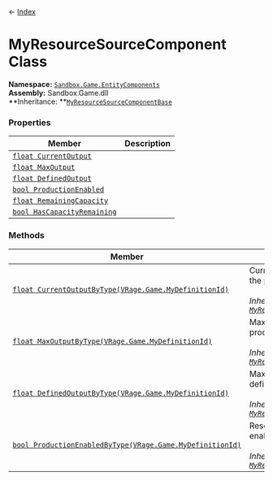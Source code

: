 ← [Index](index)
# MyResourceSourceComponent Class
**Namespace:** [`Sandbox.Game.EntityComponents`](Sandbox.Game.EntityComponents)  
**Assembly:** Sandbox.Game.dll  
**Inheritance: **[`MyResourceSourceComponentBase`](VRage.Game.Components.MyResourceSourceComponentBase)
### Properties
|Member|Description|
|---|---|
|[`float CurrentOutput`](Sandbox.Game.EntityComponents.CurrentOutput)||
|[`float MaxOutput`](Sandbox.Game.EntityComponents.MaxOutput)||
|[`float DefinedOutput`](Sandbox.Game.EntityComponents.DefinedOutput)||
|[`bool ProductionEnabled`](Sandbox.Game.EntityComponents.ProductionEnabled)||
|[`float RemainingCapacity`](Sandbox.Game.EntityComponents.RemainingCapacity)||
|[`bool HasCapacityRemaining`](Sandbox.Game.EntityComponents.HasCapacityRemaining)||
### Methods
|Member|Description|
|---|---|
|[`float CurrentOutputByType(VRage.Game.MyDefinitionId)`](VRage.Game.Components.CurrentOutputByType)|Currently used power output of the producer in MW or litres/h.<br/><br/>_Inherited from [`MyResourceSourceComponentBase`](Sandbox.Game.EntityComponents.MyResourceSourceComponent)_|
|[`float MaxOutputByType(VRage.Game.MyDefinitionId)`](VRage.Game.Components.MaxOutputByType)|Maximum power output of the producer in MW or litres/h.<br/><br/>_Inherited from [`MyResourceSourceComponentBase`](Sandbox.Game.EntityComponents.MyResourceSourceComponent)_|
|[`float DefinedOutputByType(VRage.Game.MyDefinitionId)`](VRage.Game.Components.DefinedOutputByType)|Max resource output defined in definition in MW or litres/h.<br/><br/>_Inherited from [`MyResourceSourceComponentBase`](Sandbox.Game.EntityComponents.MyResourceSourceComponent)_|
|[`bool ProductionEnabledByType(VRage.Game.MyDefinitionId)`](VRage.Game.Components.ProductionEnabledByType)|Resource production is enabled<br/><br/>_Inherited from [`MyResourceSourceComponentBase`](Sandbox.Game.EntityComponents.MyResourceSourceComponent)_|
